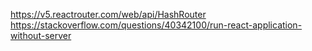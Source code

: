 https://v5.reactrouter.com/web/api/HashRouter
https://stackoverflow.com/questions/40342100/run-react-application-without-server